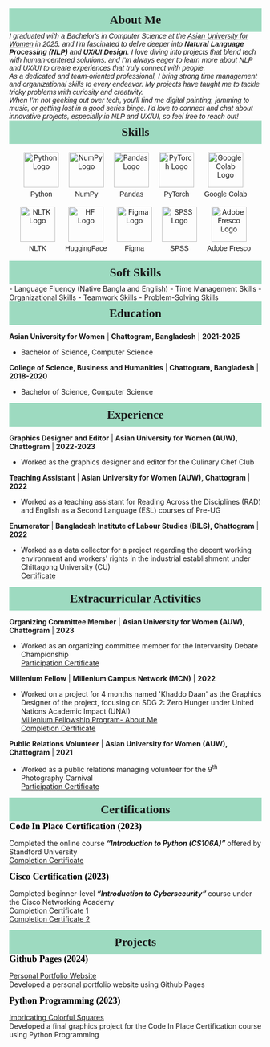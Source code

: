 <head>
  <link rel="icon" href="logo.png" type="image/png" sizes="32x32">
</head>

<div style= "font-family: Garamond; font-size: 170%; background-color: #9ddac0; text-align: center; padding: 10px;"> <strong style="color: ##c2f0dd;"> About Me </strong> </div>
  <i style= "font-family: Arial;">
    I graduated with a Bachelor's in Computer Science at the <a href="https://asian-university.org/">Asian University for Women</a>  in 2025, and I’m fascinated to delve deeper into <b>Natural Language Processing (NLP)</b> and <b>UX/UI Design</b>. I love diving into projects that blend tech with human-centered solutions, and I’m always eager to learn more about NLP and UX/UI to create experiences that truly connect with people.
<br>As a dedicated and team-oriented professional, I bring strong time management and organizational skills to every endeavor. My projects have taught me to tackle tricky problems with curiosity and creativity.
<br>When I’m not geeking out over tech, you’ll find me digital painting, jamming to music, or getting lost in a good series binge. I’d love to connect and chat about innovative projects, especially in NLP and UX/UI, so feel free to reach out!</i>
<br>
<div style= "font-family: Garamond; font-size: 170%; background-color: #9ddac0; text-align: center; padding: 10px;"> <strong style="color: ##c2f0dd;"> Skills </strong> </div>

<br>
<div style="display: flex; flex-wrap: wrap; justify-content: center; gap: 20px;">
  <!-- Python -->
  <div style="text-align: center;">
    <img src="https://s3.dualstack.us-east-2.amazonaws.com/pythondotorg-assets/media/community/logos/python-logo-only.png" alt="Python Logo" style="width: 70px; height: 70px; transition: transform 0.3s;">
    <p style="font-family: Arial; font-size: 14px; margin: 5px 0 0 0;">Python</p>
  </div>
  <!-- NumPy -->
  <div style="text-align: center;">
    <img src="https://numpy.org/images/logo.svg" alt="NumPy Logo" style="width: 70px; height: 70px; transition: transform 0.3s;">
    <p style="font-family: Arial; font-size: 14px; margin: 5px 0 0 0;">NumPy</p>
  </div>

  <div style="text-align: center;">
    <img src="https://img.icons8.com/?size=512&id=xSkewUSqtErH&format=png" alt="Pandas Logo" style="width: 70px; height: 70px; transition: transform 0.3s;">
    <p style="font-family: Arial; font-size: 14px; margin: 5px 0 0 0;">Pandas</p>
  </div>

  <div style="text-align: center;">
    <img src="https://www.clipartmax.com/png/full/476-4769276_pytorch-logo-png.png" alt="PyTorch Logo" style="width: 70px; height: 70px; transition: transform 0.3s;">
    <p style="font-family: Arial; font-size: 14px; margin: 5px 0 0 0;">PyTorch</p>
  </div>

  <div style="text-align: center;">
    <img src="https://i0.wp.com/begincodingnow.com/wp-content/uploads/2023/08/colab_logo.png?ssl=1" alt="Google Colab Logo" style="width: 70px; height: 70px; transition: transform 0.3s;">
    <p style="font-family: Arial; font-size: 14px; margin: 5px 0 0 0;">Google Colab</p>
  </div>
</div>

<br>

<div style="display: flex; flex-wrap: wrap; justify-content: center; gap: 20px;">
  <div style="text-align: center;">
    <img src="https://miro.medium.com/v2/resize:fit:750/format:webp/1*YM2HXc7f4v02pZBEO8h-qw.png" alt="NLTK Logo" style="width: 70px; height: 70px; transition: transform 0.3s;">
    <p style="font-family: Arial; font-size: 14px; margin: 5px 0 0 0;">NLTK</p>
  </div>

  <div style="text-align: center;">
    <img src="https://huggingface.co/front/assets/huggingface_logo.svg" alt="HF Logo" style="width: 70px; height: 70px; transition: transform 0.3s;">
    <p style="font-family: Arial; font-size: 14px; margin: 5px 0 0 0;">HuggingFace</p>
  </div>

  <div style="text-align: center;">
    <img src="https://images.icon-icons.com/2429/PNG/512/figma_logo_icon_147289.png" alt="Figma Logo" style="width: 70px; height: 70px; transition: transform 0.3s;">
    <p style="font-family: Arial; font-size: 14px; margin: 5px 0 0 0;">Figma</p>
  </div>
  <!-- SPSS -->
  <div style="text-align: center;">
    <img src="https://www.pngfind.com/pngs/m/339-3393438_spss-spss-logo-hd-png-download.png" alt="SPSS Logo" style="width: 70px; height: 70px; transition: transform 0.3s;">
    <p style="font-family: Arial; font-size: 14px; margin: 5px 0 0 0;">SPSS</p>
  </div>
  <!-- Adobe Fresco -->
  <div style="text-align: center;">
    <img src="https://www.adobe.com/cc-shared/assets/img/product-icons/svg/fresco-40.svg" alt="Adobe Fresco Logo" style="width: 70px; height: 70px; transition: transform 0.3s;">
    <p style="font-family: Arial; font-size: 14px; margin: 5px 0 0 0;">Adobe Fresco</p>
  </div>
</div>
<!-- Hover effect for interactivity -->
<style>
  img:hover, div[style*="background-color: #e6e6fa"]:hover {
    transform: scale(1.1);
  }
</style>
<br>

<div style="font-family: Garamond; font-size: 170%; background-color: #9ddac0; text-align: center; padding: 10px;">
  <strong style="color: ##c2f0dd;">Soft Skills</strong>
</div>
- Language Fluency (Native Bangla and English)
- Time Management Skills
- Organizational Skills
- Teamwork Skills
- Problem-Solving Skills

<div style= "font-family: Garamond; font-size: 170%; background-color: #9ddac0; text-align: center; padding: 10px;"> <strong style="color: ##c2f0dd;"> Education </strong> </div>

**Asian University for Women** | **Chattogram, Bangladesh** | **2021-2025**
- Bachelor of Science, Computer Science

**College of Science, Business and Humanities** | **Chattogram, Bangladesh** | **2018-2020**
- Bachelor of Science, Computer Science

<div style= "font-family: Garamond; font-size: 170%; background-color: #9ddac0; text-align: center; padding: 10px;"> <strong style="color: ##c2f0dd;"> Experience </strong> </div>

**Graphics Designer and Editor** | **Asian University for Women (AUW), Chattogram** | **2022-2023**
- Worked as the graphics designer and editor for the Culinary Chef Club

**Teaching Assistant** | **Asian University for Women (AUW), Chattogram** | **2022**
- Worked as a teaching assistant for Reading Across the Disciplines (RAD) and English as a Second Language (ESL) courses of Pre-UG

**Enumerator** | **Bangladesh Institute of Labour Studies (BILS), Chattogram** | **2022**
- Worked as a data collector for a project regarding the decent working environment and workers' rights in the industrial establishment under Chittagong University (CU) <br>
[Certificate](https://adrikachowdhury.github.io/assets/img/BILS.jpg)

<div style= "font-family: Garamond; font-size: 170%; background-color: #9ddac0; text-align: center; padding: 10px;"> <strong style="color: ##c2f0dd;"> Extracurricular Activities </strong> </div>

**Organizing Committee Member** | **Asian University for Women (AUW), Chattogram** | **2023**
- Worked as an organizing committee member for the Intervarsity Debate Championship <br>
[Participation Certificate](https://adrikachowdhury.github.io/assets/img/AUWDS%20OrgCoM.jpg)

**Millenium Fellow** | **Millenium Campus Network (MCN)** | **2022**
- Worked on a project for 4 months named 'Khaddo Daan' as the Graphics Designer of the project, focusing on SDG 2: Zero Hunger under United Nations Academic Impact (UNAI) <br>
[Millenium Fellowship Program- About Me](https://www.millenniumfellows.org/fellow/2022/asian-university/adrika-chowdhury) <br>
[Completion Certificate](https://adrikachowdhury.github.io/assets/img/Millennium%20Fellowship%20Certificate%20-%2022159.pdf)

**Public Relations Volunteer** | **Asian University for Women (AUW), Chattogram** | **2021**
- Worked as a public relations managing volunteer for the 9<sup>th</sup> Photography Carnival <br>
[Participation Certificate](https://adrikachowdhury.github.io/assets/img/AUWPC.jpg)

<div style= "font-family: Garamond; font-size: 170%; background-color: #9ddac0; text-align: center; padding: 10px;"> <strong style="color: ##c2f0dd;"> Certifications </strong> </div>
<div style = "color:black; font-family: Copperplate; font-size: 130%;"> <b> Code In Place Certification (2023) </b> </div>

Completed the online course<i> <b> “Introduction to Python (CS106A)” </b> </i> offered by Standford University <br>
[Completion Certificate](https://adrikachowdhury.github.io/assets/img/CIP.png)

<div style = "color:black; font-family: Copperplate; font-size: 130%;"> <b> Cisco Certification (2023) </b> </div>

Completed beginner-level<i> <b> “Introduction to Cybersecurity” </b> </i>course under the Cisco Networking Academy <br>
[Completion Certificate 1](https://adrikachowdhury.github.io/assets/img/Introduction_to_Cybersecurity_Badge20231212-29-lvk384%20-%20Copy.pdf)<br>
[Completion Certificate 2](https://adrikachowdhury.github.io/assets/img/AdrikaChowdhury-Introduction%20to%20-certificate%20-%20Copy.pdf)

<div style= "font-family: Garamond; font-size: 170%; background-color: #9ddac0; text-align: center; padding: 10px;"> <strong style="color: ##c2f0dd;"> Projects </strong> </div>
<div style = "color:black; font-family: Copperplate; font-size: 130%;"> <b> Github Pages (2024) </b> </div>

[Personal Portfolio Website](https://adrikachowdhury.github.io/) <br>
Developed a personal portfolio website using Github Pages
<div style = "color:black; font-family: Copperplate; font-size: 130%;"> <b> Python Programming (2023) </b> </div>

[Imbricating Colorful Squares](https://codeinplace.stanford.edu/cip3/share/McylTlErjRhbrGLVtDCS) <br>
Developed a final graphics project for the Code In Place Certification course using Python Programming
